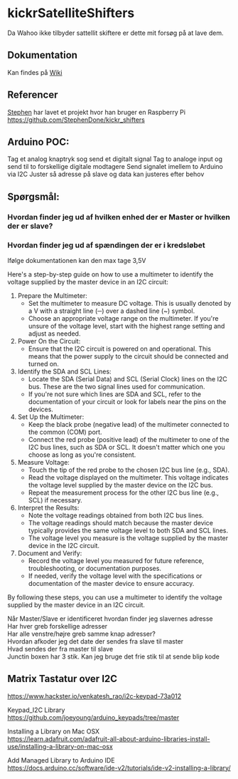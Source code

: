 # kickrSatelliteShifters
Da Wahoo ikke tilbyder sattellit skiftere er dette mit forsøg på at lave dem.

## Dokumentation

Kan findes på [Wiki](https://github.com/macninja/kickrShifters/wiki)

## Referencer

[Stephen](https://github.com/StephenDone) har lavet et projekt hvor han bruger en Raspberry Pi https://github.com/StephenDone/kickr_shifters






## Arduino POC:
Tag et analog knaptryk sog send et digitalt signal
    Tag to analoge input og send til to forskellige digitale modtagere
    Send signalet imellem to Arduino via I2C
        Juster så adresse på slave og data kan justeres efter behov

## Spørgsmål:

### Hvordan finder jeg ud af hvilken enhed der er Master or hvilken der er slave?
### Hvordan finder jeg ud af spændingen der er i kredsløbet

Ifølge dokumentationen kan den max tage 3,5V
    
Here's a step-by-step guide on how to use a multimeter to identify the voltage supplied by the master device in an I2C circuit:

1. Prepare the Multimeter:
    * Set the multimeter to measure DC voltage. This is usually denoted by a V with a straight line (─) over a dashed line (~) symbol.
    * Choose an appropriate voltage range on the multimeter. If you're unsure of the voltage level, start with the highest range setting and adjust as needed.
2. Power On the Circuit:
    * Ensure that the I2C circuit is powered on and operational. This means that the power supply to the circuit should be connected and turned on.
3. Identify the SDA and SCL Lines:
    * Locate the SDA (Serial Data) and SCL (Serial Clock) lines on the I2C bus. These are the two signal lines used for communication.
    * If you're not sure which lines are SDA and SCL, refer to the documentation of your circuit or look for labels near the pins on the devices.
4. Set Up the Multimeter:
    * Keep the black probe (negative lead) of the multimeter connected to the common (COM) port.
    * Connect the red probe (positive lead) of the multimeter to one of the I2C bus lines, such as SDA or SCL. It doesn't matter which one you choose as long as you're consistent.
5. Measure Voltage:
    * Touch the tip of the red probe to the chosen I2C bus line (e.g., SDA).
    * Read the voltage displayed on the multimeter. This voltage indicates the voltage level supplied by the master device on the I2C bus.
    * Repeat the measurement process for the other I2C bus line (e.g., SCL) if necessary.
6. Interpret the Results:
    * Note the voltage readings obtained from both I2C bus lines.
    * The voltage readings should match because the master device typically provides the same voltage level to both SDA and SCL lines.
    * The voltage level you measure is the voltage supplied by the master device in the I2C circuit.
7. Document and Verify:
    * Record the voltage level you measured for future reference, troubleshooting, or documentation purposes.
    * If needed, verify the voltage level with the specifications or documentation of the master device to ensure accuracy.

By following these steps, you can use a multimeter to identify the voltage supplied by the master device in an I2C circuit.

Når Master/Slave er identificeret hvordan finder jeg slavernes adresse  
    Har hver greb forskellige adresser  
    Har alle venstre/højre greb samme knap adresser?  
Hvordan afkoder jeg det date der sendes fra slave til master  
Hvad sendes der fra master til slave  
Junctin boxen har 3 stik. Kan jeg bruge det frie stik til at sende blip kode

## Matrix Tastatur over I2C
https://www.hackster.io/venkatesh_rao/i2c-keypad-73a012

Keypad_I2C Library  
https://github.com/joeyoung/arduino_keypads/tree/master

Installing a Library on Mac OSX  
https://learn.adafruit.com/adafruit-all-about-arduino-libraries-install-use/installing-a-library-on-mac-osx

Add Managed Library to Arduino IDE  
https://docs.arduino.cc/software/ide-v2/tutorials/ide-v2-installing-a-library/

